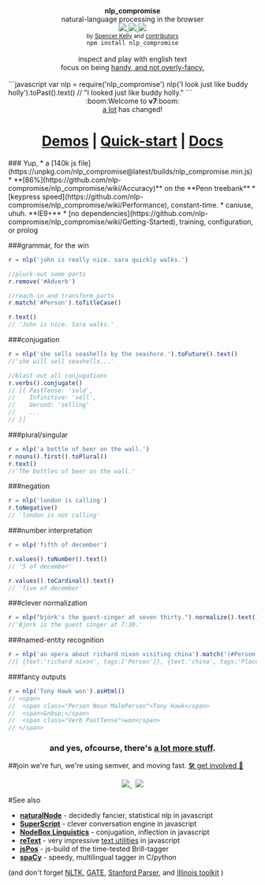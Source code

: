 <div align="center">
  <strong>nlp_compromise</strong>
  <div>natural-language processing in the browser</div>
  <a href="https://www.codacy.com/app/spencerkelly86/nlp_compromise">
    <img src="https://api.codacy.com/project/badge/grade/82cc8ebd98b64ed199d7be6021488062" />
  </a>
  <a href="https://npmjs.org/package/nlp_compromise">
    <img src="https://img.shields.io/npm/v/nlp_compromise.svg?style=flat-square" />
  </a>
  <a href="https://nodejs.org/api/documentation.html#documentation_stability_index">
    <img src="https://img.shields.io/badge/stability-experimental-orange.svg?style=flat-square" />
  </a>
</div>
<div align="center">
  <sub>
    by
    <a href="https://github.com/spencermountain">Spencer Kelly</a> and
    <a href="https://github.com/nlp-compromise/nlp_compromise/graphs/contributors">
      contributors
    </a>
  </sub>
</div>
<div align="center">
  <code>npm install nlp_compromise</code>
</div>
<br/>
<div align="center">
  inspect and play with english text
  <div>
    focus on being <a href="https://github.com/nlp-compromise/nlp_compromise/wiki/Justification">handy, and not overly-fancy.</a>
  </div>
</div>
<br/>
```javascript
var nlp = require('nlp_compromise')
nlp('I look just like buddy holly').toPast().text()
// "I looked just like buddy holly."
```
<div align="center">
  :boom:Welcome to <b>v7</b>:boom:
  <div>
    <a href="https://github.com/nlp-compromise/nlp_compromise/wiki/v7-upgrade-instructions">a lot</a>
    has changed!
  </div>
</div>
<h1 align="center">
  <a href="http://nlpcompromise.com">Demos</a>
  <span> | </span>
  <a href="https://github.com/nlp-compromise/nlp_compromise/wiki/Getting-Started">Quick-start</a>
  <span> | </span>
  <a href="https://github.com/nlp-compromise/nlp_compromise/wiki/API">Docs</a>
</h1>
### Yup,
* a [140k js file](https://unpkg.com/nlp_compromise@latest/builds/nlp_compromise.min.js)
* **[86%](https://github.com/nlp-compromise/nlp_compromise/wiki/Accuracy)** on the **Penn treebank**
* [keypress speed](https://github.com/nlp-compromise/nlp_compromise/wiki/Performance), constant-time.
* caniuse, uhuh. **IE9+**
* [no dependencies](https://github.com/nlp-compromise/nlp_compromise/wiki/Getting-Started), training, configuration, or prolog

###grammar, for the win
```javascript
r = nlp('john is really nice. sara quickly walks.')

//pluck-out some parts
r.remove('#Adverb')

//reach-in and transform parts
r.match('#Person').toTitleCase()

r.text()
// 'John is nice. Sara walks.'
```

###conjugation
```javascript
r = nlp('she sells seashells by the seashore.').toFuture().text()
//'she will sell seashells...'

//blast-out all conjugations
r.verbs().conjugate()
// [{ PastTense: 'sold',
//    Infinitive: 'sell',
//    Gerund: 'selling'
//    ...
// }]
```

###plural/singular
```javascript
r = nlp('a bottle of beer on the wall.')
r.nouns().first().toPlural()
r.text()
//'The bottles of beer on the wall.'
```

###negation
```javascript
r = nlp('london is calling')
r.toNegative()
// 'london is not calling'
```

###number interpretation
```javascript
r = nlp('fifth of december')

r.values().toNumber().text()
// '5 of december'

r.values().toCardinal().text()
// 'five of december'
```

###clever normalization
```javascript
r = nlp("björk's the guest-singer at seven thirty.").normalize().text()
//'Bjork is the guest singer at 7:30.'
```

###named-entity recognition
```javascript
r = nlp('an opera about richard nixon visiting china').match('(#Person|#Place|#Organization)').asArray()
//[ {text:'richard nixon', tags:['Person']}, {text:'china', tags:'Place'} ]
```

###fancy outputs
```javascript
r = nlp('Tony Hawk won').asHtml()
// <span>
//  <span class="Person Noun MalePerson">Tony Hawk</span>
//  <span>&nbsp;</span>
//  <span class="Verb PastTense">won</span>
// </span>
```
<h3 align="center">
  and yes, ofcourse, there's <a href="https://github.com/nlp-compromise/nlp_compromise/wiki/API">a lot more stuff</a>.
</h3>

##join
we're fun, we're using semver, and moving fast.
<a href="https://github.com/nlp-compromise/nlp_compromise/wiki/Contributing">:hammer_and_wrench: get involved :dancer:</a>
<div align="center">
  <a href="https://www.youtube.com/watch?v=tk_JGu2AbJY">
    <img src="http://img.youtube.com/vi/tk_JGu2AbJY/mqdefault.jpg"/>
  </a>
  <span> &nbsp; </span>
  <a href="https://www.youtube.com/watch?v=WuPVS2tCg8s">
    <img src="http://img.youtube.com/vi/WuPVS2tCg8s/mqdefault.jpg"/>
  </a>
</div>

#See also
* **[naturalNode](https://github.com/NaturalNode/natural)** - decidedly fancier, statistical nlp in javascript
* **[SuperScript](http://superscriptjs.com/)** - clever conversation engine in javascript
* **[NodeBox Linguistics](https://www.nodebox.net/code/index.php/Linguistics)** - conjugation, inflection in javascript
* **[reText](https://github.com/wooorm/retext)** - very impressive [text utilities](https://github.com/wooorm/retext/blob/master/doc/plugins.md) in javascript
* **[jsPos](https://code.google.com/archive/p/jspos/)** - js-build of the time-tested Brill-tagger
* **[spaCy](https://spacy.io/)** - speedy, multilingual tagger in C/python

(and don't forget
[NLTK](http://www.nltk.org/),
[GATE](https://gate.ac.uk),
[Stanford Parser](http://nlp.stanford.edu/software/lex-parser.shtml),
and
[Illinois toolkit](http://cogcomp.cs.illinois.edu/page/software/)
)
